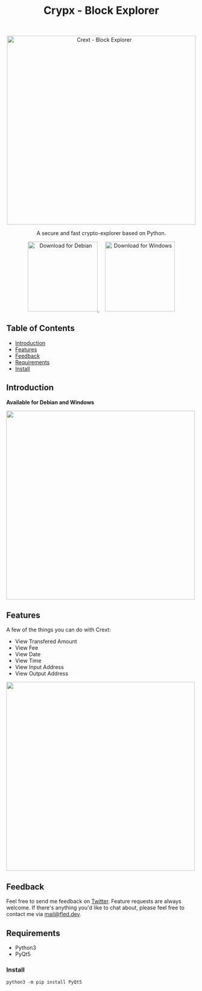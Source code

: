 <h1 align="center"> Crypx - Block Explorer </h1> <br>
<p align="center">
  <a href="https://fled.dev/crypx/">
    <img alt="Crext - Block Explorer" title="Crext - Block Explorer" src="https://file.fled.dev/apps/crext/svg/crypx-light.svg#gh-dark-mode-only" width="500">
  </a>
</p>

<p align="center">
  A secure and fast crypto-explorer based on Python.
</p>

<p align="center">
  <a href="https://fled.dev/crext/">
    <img alt="Download for Debian" title="Debian" src="https://file.fled.dev/illustrations/download-deb-new.svg" width="185">
  </a>
  &nbsp;&nbsp;&nbsp;
  <a href="https://file.fled.dev/apps/crypx/crext-2022.8.5.exe">
    <img alt="Download for Windows" title="Windows" src="https://file.fled.dev/illustrations/download-exe-new.svg" width="185">
  </a>
</p>

<!-- START doctoc generated TOC please keep comment here to allow auto update -->
<!-- DON'T EDIT THIS SECTION, INSTEAD RE-RUN doctoc TO UPDATE -->
## Table of Contents

- [Introduction](#introduction)
- [Features](#features)
- [Feedback](#feedback)
- [Requirements](#requirements)
- [Install](#install)

<!-- END doctoc generated TOC please keep comment here to allow auto update -->

## Introduction
**Available for Debian and Windows**

<p align="left">
  <img src="https://file.fled.dev/crext/crext.svg" width=500>
</p>

## Features

A few of the things you can do with Crext:

* View Transfered Amount
* View Fee
* View Date
* View Time
* View Input Address
* View Output Address

<p align="left">
  <img src = "https://file.fled.dev/crext/crext-working.svg" width=500>
</p>

## Feedback
Feel free to send me feedback on [Twitter](https://twitter.com/fledpaul). Feature requests are always welcome. If there's anything you'd like to chat about, please feel free to contact me via [mail@fled.dev](mailto:mail@fled.dev).

## Requirements
- Python3
- PyQt5

### Install
`python3 -m pip install PyQt5`
